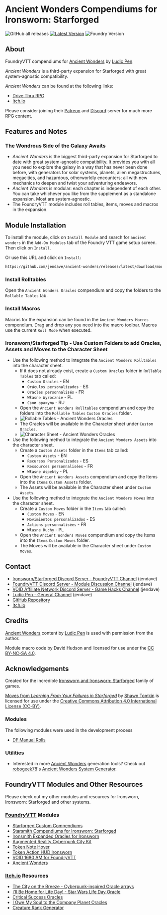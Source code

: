 # Ancient Wonders Compendiums for Ironsworn: Starforged

![GitHub all releases](https://img.shields.io/github/downloads/jendave/ancient-wonders/total)
[![Latest Version](https://img.shields.io/github/v/release/jendave/ancient-wonders?display_name=tag&sort=semver&label=Latest%20Version)](https://github.com/jendave/ancient-wonders/releases/latest)
![Foundry Version](https://img.shields.io/endpoint?url=https://foundryshields.com/version?url=https%3A%2F%2Fraw.githubusercontent.com%2Fjendave%2Fancient-wonders%2Fmain%2Fmodule.json)

## About

FoundryVTT compendiums for [Ancient Wonders](https://www.drivethrurpg.com/en/product/505365/ancient-wonders) by [Ludic Pen](https://www.ludicpen.com/).

*Ancient Wonders* is a third-party expansion for Starforged with great system-agnostic compatibility.

*Ancient Wonders* can be found at the following links:

* [Drive Thru RPG](https://www.drivethrurpg.com/en/product/505365/ancient-wonders)
* [Itch.io](https://ludicpen.itch.io/)

Please consider joining their [Patreon](https://www.patreon.com/ludicpen/) and [Discord](https://discord.gg/v5j54wsJC6) server for much more RPG content.

## Features and Notes

### The Wondrous Side of the Galaxy Awaits

* *Ancient Wonders* is the biggest third-party expansion for Starforged to date with great system-agnostic compatibility. It provides you with all you need to explore the galaxy in a way that has never been done before, with generators for solar systems, planets, alien megastructures, megacities, and hazardous, otherworldly encounters; all with new mechanics to deepen and twist your adventuring endeavors.
* *Ancient Wonders* is modular: each chapter is independent of each other. You can take whichever you like from the supplement as a standalone expansion. Most are system-agnostic.
* The FoundryVTT module includes roll tables, items, moves and macros in the expansion.

## Module Installation

To install the module, click on `Install Module` and search for `ancient wonders` in the `Add-On Modules` tab of the Foundry VTT game setup screen. Then click on `Install`.

Or use this URL and click on `Install`:

```bash
https://github.com/jendave/ancient-wonders/releases/latest/download/module.json
```

### Install Rolltables

Open the `Ancient Wonders Oracles` compendium and copy the folders to the `Rollable Tables` tab.

### Install Macros

Macros for the expansion can be found in the `Ancient Wonders Macros` compendium. Drag and drop any you need into the macro toolbar. Macros use the current `Roll Mode` when executed.

### Ironsworn/Starforged Tip - Use Custom Folders to add Oracles, Assets and Moves to the Character Sheet

* Use the following method to integrate the `Ancient Wonders Rolltables` into the character sheet.
  * If it does not already exist, create a `Custom Oracles` folder in `Rollable Tables` tab called:
    * `Custom Oracles` - EN
    * `Oráculos personalizados` - ES
    * `Oracles personnalisés` - FR
    * `Własne Wyrocznie` - PL
    * `Свои оракулы` - RU
  * Open the `Ancient Wonders Rolltables` compendium and copy the folders into the `Rollable Tables` `Custom Oracles` folder.
  * ![Rollable Tables - Ancient Wonders Oracles](https://github.com/jendave/ancient-wonders/blob/main/docs/ancient-wonders-oracles-rollable-tables.jpg?raw=true)
  * The Oracles will be available in the Character sheet under `Custom Oracles`.
  * ![Character Sheet - Ancient Wonders Oracles](https://github.com/jendave/ancient-wonders/blob/main/docs/ancient-wonders-oracles-character-sheet.jpg?raw=true)
* Use the following method to integrate the `Ancient Wonders Assets` into the character sheet.
  * Create a `Custom Assets` folder in the `Items` tab called:
    * `Custom Assets` - EN
    * `Recursos Personalizados` - ES
    * `Ressources personnalisées` - FR
    * `Własne Aspekty` - PL
  * Open the `Ancient Wonders Assets` compendium and copy the Items into the `Items` `Custom Assets` folder.
  * The Assets will be available in the Character sheet under `Custom Assets`.
* Use the following method to integrate the `Ancient Wonders Moves` into the character sheet.
  * Create a `Custom Moves` folder in the `Items` tab called:
    * `Custom Moves` - EN
    * `Movimientos personalizados` - ES
    * `Actions personnalisées` - FR
    * `Własne Ruchy` - PL
  * Open the `Ancient Wonders Moves` compendium and copy the Items into the `Items` `Custom Moves` folder.
  * The Moves will be available in the Character sheet under `Custom Moves`.

## Contact

* [Ironsworn/Starforged Discord Server - FoundryVTT Channel](https://discord.com/channels/437120373436186625/867434336201605160) (jendave)
* [FoundryVTT Discord Server - Module Discussion Channel](https://discord.com/channels/170995199584108546/513918036919713802) (jendave)
* [VOID Affiliate Network Discord Server - Game Hacks Channel](https://discord.com/channels/1222986351272787990/1222986351792619687) (jendave)
* [Ludic Pen - General Channel](https://discord.gg/DE6VfxPz) (jendave)
* [GitHub Repository](https://github.com/jendave/ancient-wonders)
* [Itch.io](https://jendave.itch.io/)

## Credits

[Ancient Wonders](https://www.drivethrurpg.com/en/product/505365/ancient-wonders) content by [Ludic Pen](https://www.ludicpen.com/) is used with permission from the author.

Module macro code by David Hudson and licensed for use under the [CC BY-NC-SA 4.0]( https://creativecommons.org/licenses/by-nc-sa/4.0/).

## Acknowledgements

Created for the incredible [Ironsworn and Ironsworn: Starforged](https://tomkinpress.com/) family of games.

[Moves from *Learning From Your Failures in Starforged*](https://tomkinpress.com/blogs/news/learn-from-your-failures-in-starforged) by [Shawn Tomkin](https://tomkinpress.com/) is licensed for use under the [Creative Commons Attribution 4.0 International License (CC-BY)](https://creativecommons.org/licenses/by/4.0/).

### Modules

The following modules were used in the development process

* [DF Manual Rolls](https://foundryvtt.com/packages/df-manual-rolls)

### Utilities

* Interested in more [Ancient Wonders](https://www.drivethrurpg.com/en/product/505365/ancient-wonders) generation tools? Check out [robogeek78](https://github.com/robogeek78)'s [Ancient Wonders System Generator](https://github.com/robogeek78/awGenerator).

## FoundryVTT Modules and Other Resources

Please check out my other modules and resources for Ironsworn, Ironsworn: Starforged and other systems.

### [FoundryVTT](https://foundryvtt.com/community/david-hudson/packages) Modules

* [Starforged Custom Compendiums](https://foundryvtt.com/packages/starforged-custom-oracles)
* [Starsmith Compendiums for Ironsworn: Starforged](https://foundryvtt.com/packages/starsmith-expanded-oracles)
* [Ironsmith Expanded Oracles for Ironsworn](https://foundryvtt.com/packages/ironsmith-expanded-oracles)
* [Augmented Reality Cyberpunk City Kit](https://foundryvtt.com/packages/augmented-reality-foundry)
* [Token Note Hover](https://github.com/jendave/token-note-hover)
* [Token Action HUD Ironsworn](https://foundryvtt.com/packages/token-action-hud-ironsworn)
* [VOID 1680 AM for FoundryVTT](https://foundryvtt.com/packages/void-1680-am)
* [Ancient Wonders](https://foundryvtt.com/packages/ancient-wonders)

### [Itch.io](https://jendave.itch.io/) Resources

* [The City on the Breeze - Cyberpunk-inspired Oracle arrays](https://jendave.itch.io/the-city-on-the-breeze)
* [I'll Be Home for Life Day! - Star Wars Life Day Oracle](https://jendave.itch.io/ill-be-home-for-life-day)
* [Critical Success Oracles](https://jendave.itch.io/critical-success-oracles)
* [I Owe My Soul to the Company Planet Oracles](https://jendave.itch.io/i-owe-my-soul-to-the-company-planet)
* [Creature Rank Generator](https://jendave.itch.io/creature-rank-generator)
